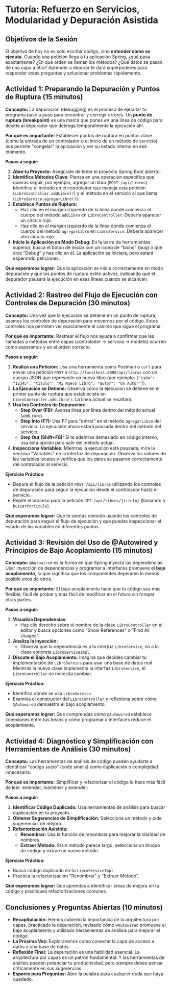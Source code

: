 # Tutoría: Refuerzo en Servicios, Modularidad y Depuración Asistida

## Objetivos de la Sesión

El objetivo de hoy no es solo escribir código, sino **entender cómo se ejecuta**. Cuando una petición llega a tu aplicación Spring, ¿qué pasa exactamente? ¿En qué orden se llaman los métodos? ¿Qué datos se pasan de una capa a otra? Aprender a depurar te dará superpoderes para responder estas preguntas y solucionar problemas rápidamente.

## Actividad 1: Preparando la Depuración y Puntos de Ruptura (15 minutos)

**Concepto:** La depuración (debugging) es el proceso de ejecutar tu programa paso a paso para encontrar y corregir errores. Un **punto de ruptura (breakpoint)** es una marca que pones en una línea de código para decirle al depurador que detenga temporalmente la ejecución ahí.

**Por qué es importante:** Establecer puntos de ruptura en puntos clave (como la entrada de un controlador o el inicio de un método de servicio) nos permite "congelar" la aplicación y ver su estado interno en ese momento.

**Pasos a seguir:**

1. **Abre tu Proyecto:** Asegúrate de tener el proyecto Spring Boot abierto.
2. **Identifica Métodos Clave:** Piensa en una operación específica que quieras seguir, por ejemplo, agregar un libro (`POST /api/libros`). Identifica el método en el controlador que maneja esta petición (`LibroController.addLibro()`) y el método en el servicio al que llama (`LibroService.agregarLibro()`).
3. **Establece Puntos de Ruptura:**
    * Haz clic en el margen izquierdo de la línea donde comienza el cuerpo del método `addLibro` en `LibroController`. Debería aparecer un círculo rojo.
    * Haz clic en el margen izquierdo de la línea donde comienza el cuerpo del método `agregarLibro` en `LibroService`. Debería aparecer otro círculo rojo.
4. **Inicia la Aplicación en Modo Debug:** En la barra de herramientas superior, busca el botón de iniciar con un icono de "bicho" (bug) o que dice "Debug" y haz clic en él. La aplicación se iniciará, pero estará esperando peticiones.

**Qué esperamos lograr:** Que la aplicación se inicie correctamente en modo depuración y que los puntos de ruptura estén activos, indicando que el depurador pausará la ejecución en esas líneas cuando se alcancen.

## Actividad 2: Rastreo del Flujo de Ejecución con Controles de Depuración (30 minutos)

**Concepto:** Una vez que la ejecución se detiene en un punto de ruptura, usamos los controles de depuración para movernos por el código. Estos controles nos permiten ver exactamente el camino que sigue el programa.

**Por qué es importante:** Rastrear el flujo nos ayuda a confirmar que las llamadas a métodos entre capas (controlador -> servicio -> modelo) ocurren como esperamos y en el orden correcto.

**Pasos a seguir:**

1. **Realiza una Petición:** Usa una herramienta como Postman o `curl` para enviar una petición `POST` a `http://localhost:8080/api/libros` con un cuerpo JSON que represente un nuevo libro (por ejemplo: `{"isbn": "12345", "titulo": "Mi Nuevo Libro", "autor": "Un Autor"}`).
2. **La Ejecución se Detiene:** Observa cómo la ejecución se detiene en el primer punto de ruptura que estableciste en `LibroController.addLibro()`. La línea actual se resaltará.
3. **Usa los Controles de Depuración:**
    * **Step Over (F8):** Avanza línea por línea *dentro* del método actual (`addLibro`).
    * **Step Into (F7):** Usa F7 para "entrar" en el método `agregarLibro` del servicio. La ejecución ahora estará pausada dentro del método del servicio.
    * **Step Out (Shift+F8):** Si te adentras demasiado en código interno, usa esta opción para salir del método actual.
4. **Inspecciona Variables:** Mientras la ejecución está pausada, mira la ventana "Variables" en la interfaz de depuración. Observa los valores de las variables locales y verifica que los datos se pasaron correctamente del controlador al servicio.

**Ejercicio Práctico:**

* Depura el flujo de la petición `POST /api/libros` utilizando los controles de depuración para seguir la ejecución desde el controlador hasta el servicio.
* Repite el proceso para la petición `GET /api/libros/{titulo}` (llamando a `buscarPorTitulo`).

**Qué esperamos lograr:** Que te sientas cómodo usando los controles de depuración para seguir el flujo de ejecución y que puedas inspeccionar el estado de las variables en diferentes puntos.

## Actividad 3: Revisión del Uso de @Autowired y Principios de Bajo Acoplamiento (15 minutos)

**Concepto:** `@Autowired` es la forma en que Spring inyecta las dependencias. Usar inyección de dependencias y programar a interfaces promueve el **bajo acoplamiento**, lo que significa que los componentes dependen lo menos posible unos de otros.

**Por qué es importante:** El bajo acoplamiento hace que tu código sea más flexible, fácil de probar y más fácil de modificar en el futuro sin romper otras partes.

**Pasos a seguir:**

1. **Visualiza Dependencias:**
    * Haz clic derecho sobre el nombre de la clase `LibroController` en el editor y busca opciones como "Show References" o "Find All Usages".
2. **Analiza la Inyección:**
    * Observa que la dependencia es a la *interfaz* `LibroService`, no a la clase concreta `LibroServiceImpl`.
3. **Discute el Bajo Acoplamiento:** Imagina que decides cambiar tu implementación de `LibroService` para usar una base de datos real. Mientras la nueva clase implemente la interfaz `LibroService`, el `LibroController` no necesita cambiar.

**Ejercicio Práctico:**

* Identifica dónde se usa `LibroService`.
* Examina el constructor del `LibroController` y reflexiona sobre cómo `@Autowired` demuestra el bajo acoplamiento.

**Qué esperamos lograr:** Que comprendas cómo `@Autowired` establece conexiones entre tus beans y cómo programar a interfaces reduce el acoplamiento.

## Actividad 4: Diagnóstico y Simplificación con Herramientas de Análisis (30 minutos)

**Concepto:** Las herramientas de análisis de código pueden ayudarte a identificar "código sucio" (code smells) como duplicación o complejidad innecesaria.

**Por qué es importante:** Simplificar y refactorizar el código lo hace más fácil de leer, entender, mantener y extender.

**Pasos a seguir:**

1. **Identificar Código Duplicado:** Usa herramientas de análisis para buscar duplicación en tu proyecto.
2. **Obtener Sugerencias de Simplificación:** Selecciona un método y pide sugerencias de mejora.
3. **Refactorización Asistida:**
    * **Renombrar:** Usa la función de renombrar para mejorar la claridad de nombres.
    * **Extraer Método:** Si un método parece largo, selecciona un bloque de código y extrae un nuevo método.

**Ejercicio Práctico:**

* Busca código duplicado en tu `LibroServiceImpl`.
* Practica la refactorización "Renombrar" y "Extraer Método".

**Qué esperamos lograr:** Que aprendas a identificar áreas de mejora en tu código y practiques refactorizaciones comunes.

## Conclusiones y Preguntas Abiertas (10 minutos)

* **Recapitulación:** Hemos cubierto la importancia de la arquitectura por capas, practicado la depuración, revisado cómo `@Autowired` promueve el bajo acoplamiento y utilizado herramientas de análisis para mejorar el código.
* **La Próxima Vez:** Exploraremos cómo conectar la capa de acceso a datos a una base de datos.
* **Reflexión Final:** La depuración es una habilidad esencial. La arquitectura por capas es un patrón fundamental. Y las herramientas de análisis pueden potenciar tu productividad, pero siempre debes pensar críticamente en sus sugerencias.
* **Espacio para Preguntas:** Abre la palabra para cualquier duda que haya quedado.
